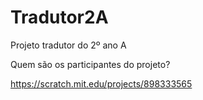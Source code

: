 # Tradutor2A
Projeto tradutor do 2º ano A

Quem são os participantes do projeto?

https://scratch.mit.edu/projects/898333565
